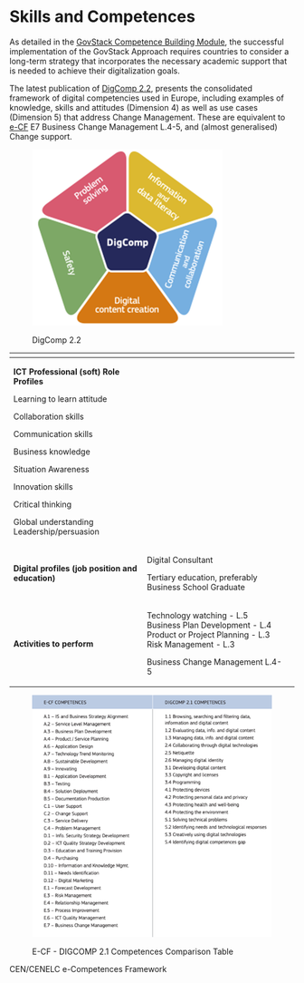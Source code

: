 # Skills and Competences

As detailed in the [GovStack Competence Building Module](../learning-and-exchange/capacity-development/academic-support-to-capacity-development.md), the successful implementation of the GovStack Approach requires countries to consider a long-term strategy that incorporates the necessary academic support that is needed to achieve their digitalization goals.&#x20;

The latest publication of [DigComp 2.2](https://publications.jrc.ec.europa.eu/repository/handle/JRC128415), presents the consolidated framework of digital competencies used in Europe, including examples of knowledge, skills and attitudes (Dimension 4) as well as use cases (Dimension 5) that address Change Management. These are equivalent to [e-CF](../learning-and-exchange/capacity-development/academic-support-to-capacity-development.md) E7 Business Change Management L.4-5, and (almost generalised) Change support.

<figure><img src="../../.gitbook/assets/Imagen4.png" alt=""><figcaption><p>DigComp 2.2</p></figcaption></figure>

<table data-view="cards"><thead><tr><th></th><th></th><th></th></tr></thead><tbody><tr><td><p><strong>ICT Professional (soft) Role Profiles</strong></p><p></p><p>Learning to learn attitude</p><p>Collaboration skills</p><p>Communication skills</p><p>Business knowledge</p><p>Situation Awareness</p><p>Innovation skills</p><p>Critical thinking</p><p>Global understanding Leadership/persuasion</p></td><td></td><td></td></tr><tr><td><strong>Digital profiles (job position and education)</strong></td><td><p></p><p>Digital Consultant</p><p>Tertiary education, preferably Business School Graduate</p><p></p></td><td></td></tr><tr><td><strong>Activities to perform</strong></td><td><p></p><p>Technology watching - L.5 Business Plan Development - L.4<br>Product or Project Planning - L.3<br>Risk Management - L.3</p><p>Business Change Management L.4-5</p></td><td></td></tr></tbody></table>

<figure><img src="../../.gitbook/assets/Imagen5.png" alt=""><figcaption><p>E-CF - DIGCOMP 2.1 Competences Comparison Table</p></figcaption></figure>

CEN/CENELC e-Competences Framework

